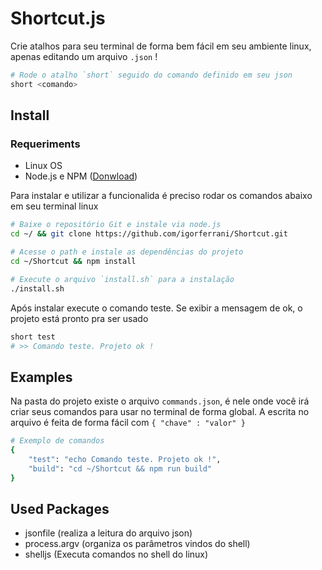 # Shortcut.js

Crie atalhos para seu terminal de forma bem fácil em seu ambiente linux, apenas editando um arquivo `.json` !

``` bash
# Rode o atalho `short` seguido do comando definido em seu json
short <comando>
```

## Install

### Requeriments
- Linux OS
- Node.js e NPM ([Donwload](https://nodejs.org/en/download/))

Para instalar e utilizar a funcionalida é preciso rodar os comandos abaixo em seu terminal linux

``` bash
# Baixe o repositório Git e instale via node.js
cd ~/ && git clone https://github.com/igorferrani/Shortcut.git

# Acesse o path e instale as dependências do projeto
cd ~/Shortcut && npm install

# Execute o arquivo `install.sh` para a instalação
./install.sh

```

Após instalar execute o comando teste. Se exibir a mensagem de ok, o projeto está pronto pra ser usado

``` bash
short test
# >> Comando teste. Projeto ok !
```

## Examples

Na pasta do projeto existe o arquivo `commands.json`, é nele onde você irá criar seus comandos para usar no terminal de forma global. A escrita no arquivo é feita de forma fácil com `{ "chave" : "valor" }`

``` bash
# Exemplo de comandos
{
    "test": "echo Comando teste. Projeto ok !",
    "build": "cd ~/Shortcut && npm run build"
}
```


## Used Packages

- jsonfile (realiza a leitura do arquivo json)
- process.argv (organiza os parâmetros vindos do shell)
- shelljs (Executa comandos no shell do linux)